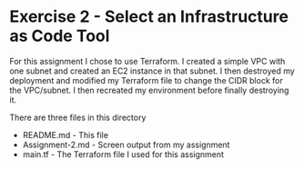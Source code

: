 # Exercise 2 - Select an Infrastructure as Code Tool

For this assignment I chose to use Terraform. I created a simple VPC with one subnet and 
created an EC2 instance in that subnet. I then destroyed my deployment and modified my
Terraform file to change the CIDR block for the VPC/subnet. I then recreated my 
environment before finally destroying it.

There are three files in this directory

* README.md - This file
* Assignment-2.md - Screen output from my assignment
* main.tf - The Terraform file I used for this assignment
